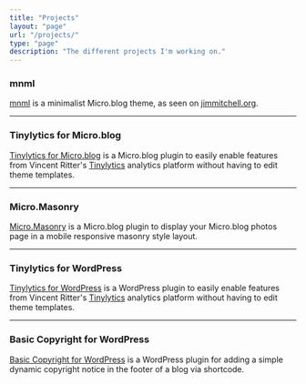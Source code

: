 ```yaml
---
title: "Projects"
layout: "page"
url: "/projects/"
type: "page"
description: "The different projects I'm working on."
---
```

### mnml

[mnml](https://micro.blog/account/plugins/view/138) is a minimalist Micro.blog theme, as seen on [jimmitchell.org](https://jimmitchell.org).

---

### Tinylytics for Micro.blog

[Tinylytics for Micro.blog](https://jimmitchell.org/tinylytics-for-microblog/) is a Micro.blog plugin to easily enable features from Vincent Ritter's [Tinylytics](https://tinylytics.app) analytics platform without having to edit theme templates.

---

### Micro.Masonry

[Micro.Masonry](https://micro.blog/account/plugins/view/137) is a Micro.blog plugin to display your Micro.blog photos page in a mobile responsive masonry style layout.

---

### Tinylytics for WordPress

[Tinylytics for WordPress](https://wordpress.org/plugins/jmitch-tinylytics/) is a WordPress plugin to easily enable features from Vincent Ritter's [Tinylytics](https://tinylytics.app) analytics platform without having to edit theme templates.

---

### Basic Copyright for WordPress

[Basic Copyright for WordPress](https://wordpress.org/plugins/basic-copyright/) is a WordPress plugin for adding a simple dynamic copyright notice in the footer of a blog via shortcode.
